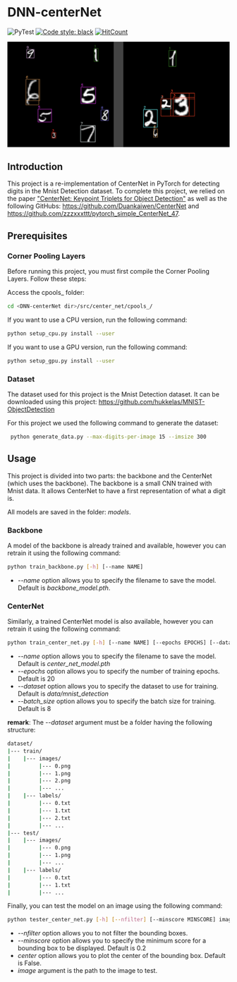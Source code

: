 # DNN-centerNet

![PyTest](https://github.com/yxyfer/DNN-centerNet/actions/workflows/pytest.yml/badge.svg)
[![Code style: black](https://img.shields.io/badge/code%20style-black-000000.svg)](https://github.com/psf/black)
[![HitCount](https://hits.dwyl.com/yxyfer/DNN-centerNet.svg?style=flat-square)](http://hits.dwyl.com/yxyfer/DNN-centerNet)

![alt text](images/image.png "Mnist Detection example")

## Introduction

This project is a re-implementation of CenterNet in PyTorch for detecting digits in the Mnist Detection dataset. To complete this project, we relied on the paper ["CenterNet: Keypoint Triplets for Object Detection"](https://arxiv.org/pdf/1904.08189.pdf) as well as the following GitHubs: https://github.com/Duankaiwen/CenterNet and https://github.com/zzzxxxttt/pytorch_simple_CenterNet_47.

## Prerequisites

### Corner Pooling Layers

Before running this project, you must first compile the Corner Pooling Layers. Follow these steps:

Access the cpools\_ folder:

```bash
cd <DNN-centerNet dir>/src/center_net/cpools_/
```

If you want to use a CPU version, run the following command:

```bash
python setup_cpu.py install --user
```

If you want to use a GPU version, run the following command:

```bash
python setup_gpu.py install --user
```

### Dataset

The dataset used for this project is the Mnist Detection dataset. It can be downloaded using this project: https://github.com/hukkelas/MNIST-ObjectDetection

For this project we used the following command to generate the dataset:

```bash
 python generate_data.py --max-digits-per-image 15 --imsize 300
```

## Usage

This project is divided into two parts: the backbone and the CenterNet (which uses the backbone). The backbone is a small CNN trained with Mnist data. It allows CenterNet to have a first representation of what a digit is.

All models are saved in the folder: _models_.

### Backbone

A model of the backbone is already trained and available, however you can retrain it using the following command:

```bash
python train_backbone.py [-h] [--name NAME]
```

- _--name_ option allows you to specify the filename to save the model. Default is _backbone_model.pth_.

### CenterNet

Similarly, a trained CenterNet model is also available, however you can retrain it using the following command:

```bash
python train_center_net.py [-h] [--name NAME] [--epochs EPOCHS] [--dataset DATASET] [--batch_size BATCH_SIZE]
```

- _--name_ option allows you to specify the filename to save the model. Default is _center_net_model.pth_
- _--epochs_ option allows you to specify the number of training epochs. Default is 20
- _--dataset_ option allows you to specify the dataset to use for training. Default is _data/mnist_detection_
- _--batch_size_ option allows you to specify the batch size for training. Default is 8

**remark**:
The _--dataset_ argument must be a folder having the following structure:

```bash
dataset/
|--- train/
|    |--- images/
|         |--- 0.png
|         |--- 1.png
|         |--- 2.png
|         |--- ...
|    |--- labels/
|         |--- 0.txt
|         |--- 1.txt
|         |--- 2.txt
|         |--- ...
|--- test/
|    |--- images/
|         |--- 0.png
|         |--- 1.png
|         |--- ...
|    |--- labels/
|         |--- 0.txt
|         |--- 1.txt
|         |--- ...
```

Finally, you can test the model on an image using the following command:

```bash
python tester_center_net.py [-h] [--nfilter] [--minscore MINSCORE] image
```

- _--nfilter_ option allows you to not filter the bounding boxes.
- _--minscore_ option allows you to specify the minimum score for a bounding box to be displayed. Default is 0.2
- _center_ option allows you to plot the center of the bounding box. Default is False.
- _image_ argument is the path to the image to test.
